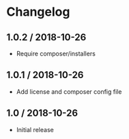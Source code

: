 # Changelog

## 1.0.2 / 2018-10-26

- Require composer/installers

## 1.0.1 / 2018-10-26

- Add license and composer config file

## 1.0 / 2018-10-26

- Initial release
